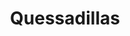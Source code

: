 ---
title: "Quessadillas"
price: "$14.00"
category: "Mexican-Cuisine"
img: "src/images/menu/Quesadillas.jpg"
desc: "Flour tortillas filled with melted cheese and your choice of beef or chicken"
---